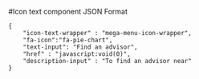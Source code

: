 #Icon text component
JSON Format
```
{   
    "icon-text-wrapper" : "mega-menu-icon-wrapper",
    "fa-icon":"fa-pie-chart",
    "text-input": "Find an advisor",
    "href" : "javascript:void(0)",
    "description-input" : "To find an advisor near"
}
```
<!-- icon-text-wrapper classes available are social-link-icon-wrapper, right-nav-icon-wrapper, cta-content-icon-wrapper, mega-menu-icon-wrapper -->